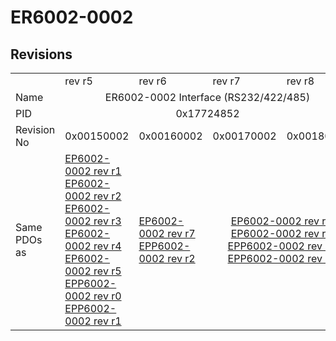 # ER6002-0002

## Revisions
<table>
<tr>
<td></td>
<td>rev r5</td>
<td>rev r6</td>
<td>rev r7</td>
<td>rev r8</td>
</tr>
<tr>
<td>Name</td>
<td colspan=4 align="center">ER6002-0002 Interface (RS232/422/485)</td>
</tr>
<tr>
<td>PID</td>
<td colspan=4 align="center">0x17724852</td>
</tr>
<tr>
<td>Revision No</td>
<td>0x00150002</td>
<td>0x00160002</td>
<td>0x00170002</td>
<td>0x00180002</td>
</tr>
<tr>
<td>Same PDOs as</td>
<td><a href="EP6002-0002.md">EP6002-0002 rev r1</a><br/><a href="EP6002-0002.md">EP6002-0002 rev r2</a><br/><a href="EP6002-0002.md">EP6002-0002 rev r3</a><br/><a href="EP6002-0002.md">EP6002-0002 rev r4</a><br/><a href="EP6002-0002.md">EP6002-0002 rev r5</a><br/><a href="EPP6002-0002.md">EPP6002-0002 rev r0</a><br/><a href="EPP6002-0002.md">EPP6002-0002 rev r1</a></td>
<td><a href="EP6002-0002.md">EP6002-0002 rev r7</a><br/><a href="EPP6002-0002.md">EPP6002-0002 rev r2</a></td>
<td colspan=2 align="center"><a href="EP6002-0002.md">EP6002-0002 rev r8</a><br/><a href="EP6002-0002.md">EP6002-0002 rev r9</a><br/><a href="EPP6002-0002.md">EPP6002-0002 rev r3</a><br/><a href="EPP6002-0002.md">EPP6002-0002 rev r4</a></td>
</tr>
</table>
